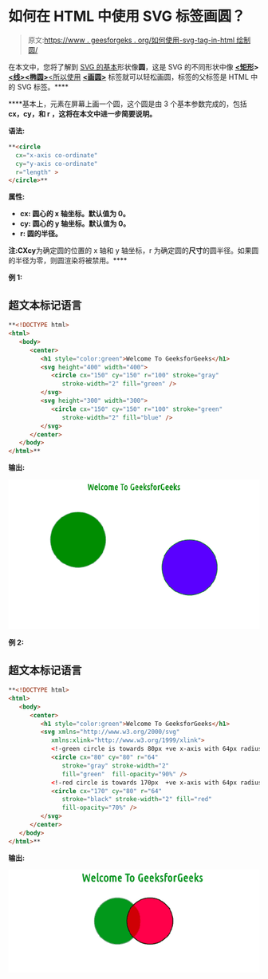 # 如何在 HTML 中使用 SVG 标签画圆？

> 原文:[https://www . geesforgeks . org/如何使用-svg-tag-in-html 绘制圆/](https://www.geeksforgeeks.org/how-to-draw-a-circle-using-svg-tag-in-html/)

在本文中，您将了解到 [SVG 的基本](https://www.geeksforgeeks.org/html-svg-basics/)形状像**圆**，这是 SVG 的不同形状中像 [**<矩形**](https://www.google.com/url?sa=t&rct=j&q=&esrc=s&source=web&cd=&cad=rja&uact=8&ved=2ahUKEwjpweD-36byAhUZcCsKHSrQCR8QFnoECAQQAQ&url=https%3A%2F%2Fwww.geeksforgeeks.org%2Fhtml-svg-rect%2F&usg=AOvVaw2LrWvtCCLMRByj5WThTnDw)**>**[**<线>**](https://www.google.com/url?sa=t&rct=j&q=&esrc=s&source=web&cd=&cad=rja&uact=8&ved=2ahUKEwjpweD-36byAhUZcCsKHSrQCR8QFnoECAQQAQ&url=https%3A%2F%2Fwww.geeksforgeeks.org%2Fhtml-svg-rect%2F&usg=AOvVaw2LrWvtCCLMRByj5WThTnDw)**[**<椭圆>**](https://www.google.com/url?sa=t&rct=j&q=&esrc=s&source=web&cd=&cad=rja&uact=8&ved=2ahUKEwimhNuS4KbyAhVQWysKHVhBDL4QFnoECAMQAQ&url=https%3A%2F%2Fwww.geeksforgeeks.org%2Fhtml-svg-ellipse%2F&usg=AOvVaw2EnguquVQp76lBzP7USS97)**[<所以使用](https://www.google.com/url?sa=t&rct=j&q=&esrc=s&source=web&cd=&cad=rja&uact=8&ved=2ahUKEwjl2Oeb4KbyAhXGfX0KHYxDDZAQFnoECAUQAQ&url=https%3A%2F%2Fwww.geeksforgeeks.org%2Fsvg-polygon-element%2F&usg=AOvVaw1yXYfs1g_ADbFm74byGxXo) [**<画圆>**](https://www.geeksforgeeks.org/svg-circle/) 标签就可以轻松画圆，标签的父标签是 HTML 中的 SVG 标签。****

****基本上，<circle>元素在屏幕上画一个圆，这个圆是由 3 个基本参数完成的，包括 **cx，cy，**和 **r** ，这将在本文中进一步简要说明。</circle>****

******语法:******

```html
**<circle
  cx="x-axis co-ordinate"
  cy="y-axis co-ordinate"
  r="length" >  
</circle>**
```

******属性:******

*   ******cx:** 圆心的 x 轴坐标。默认值为 0。****
*   ******cy:** 圆心的 y 轴坐标。默认值为 0。****
*   ******r:** 圆的半径。****

******注:CX****cy**为确定圆的位置的 x 轴和 y 轴坐标，r 为确定圆的**尺寸**的圆半径。如果圆的半径为零，则圆渲染将被禁用。****

******例 1:******

## ****超文本标记语言****

```html
**<!DOCTYPE html>
<html>
   <body>
      <center>
         <h1 style="color:green">Welcome To GeeksforGeeks</h1>
         <svg height="400" width="400">
            <circle cx="150" cy="150" r="100" stroke="gray" 
               stroke-width="2" fill="green" />
         </svg>
         <svg height="300" width="300">
            <circle cx="150" cy="150" r="100" stroke="green" 
               stroke-width="2" fill="blue" />
         </svg>
      </center>
   </body>
</html>**
```

******输出:******

****![](img/66c1bdd85103c715fce8a59e3f7ef644.png)****

******例 2:******

## ****超文本标记语言****

```html
**<!DOCTYPE html>
<html>
   <body>
      <center>
         <h1 style="color:green">Welcome To GeeksforGeeks</h1>
         <svg xmlns="http://www.w3.org/2000/svg"
            xmlns:xlink="http://www.w3.org/1999/xlink">
            <!-green circle is towards 80px +ve x-axis with 64px radius->
            <circle cx="80" cy="80" r="64"
               stroke="gray" stroke-width="2" 
               fill="green"  fill-opacity="90%" />
            <!-red circle is towards 170px  +ve x-axis with 64px radius->
            <circle cx="170" cy="80" r="64"
               stroke="black" stroke-width="2" fill="red"
               fill-opacity="70%" />
         </svg>
      </center>
   </body>
</html>**
```

******输出:******

****![](img/bd2ef0ebf7a42c5cea765bd52ecb5476.png)****